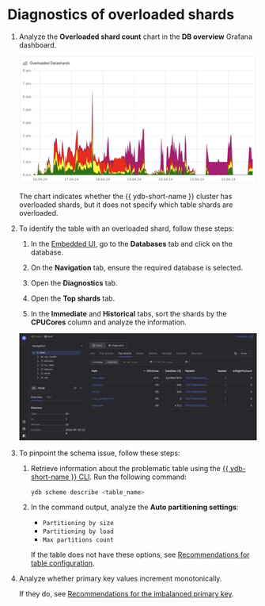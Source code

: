 # Diagnostics of overloaded shards

1. Analyze the **Overloaded shard count** chart in the **DB overview** Grafana dashboard.

    ![](../_assets/overloaded-shards-dashboard.png)

    The chart indicates whether the {{ ydb-short-name }} cluster has overloaded shards, but it does not specify which table shards are overloaded.

1. To identify the table with an overloaded shard, follow these steps:

    1. In the [Embedded UI](../../../../../reference/embedded-ui/index.md), go to the **Databases** tab and click on the database.

    1. On the **Navigation** tab, ensure the required database is selected.

    1. Open the **Diagnostics** tab.

    1. Open the **Top shards** tab.

    1. In the **Immediate** and **Historical** tabs, sort the shards by the **CPUCores** column and analyze the information.

    ![](../_assets/partitions-by-cpu.png)

1. To pinpoint the schema issue, follow these steps:

    1. Retrieve information about the problematic table using the [{{ ydb-short-name }} CLI](../../../../../reference/ydb-cli/index.md). Run the following command:

        ```bash
        ydb scheme describe <table_name>
        ```

    2. In the command output, analyze the **Auto partitioning settings**:

        * `Partitioning by size`
        * `Partitioning by load`
        * `Max partitions count`

        If the table does not have these options, see [Recommendations for table configuration](../overloaded-shards.md#table-config).

2. Analyze whether primary key values increment monotonically.

    If they do, see [Recommendations for the imbalanced primary key](../overloaded-shards.md#pk-recommendations).